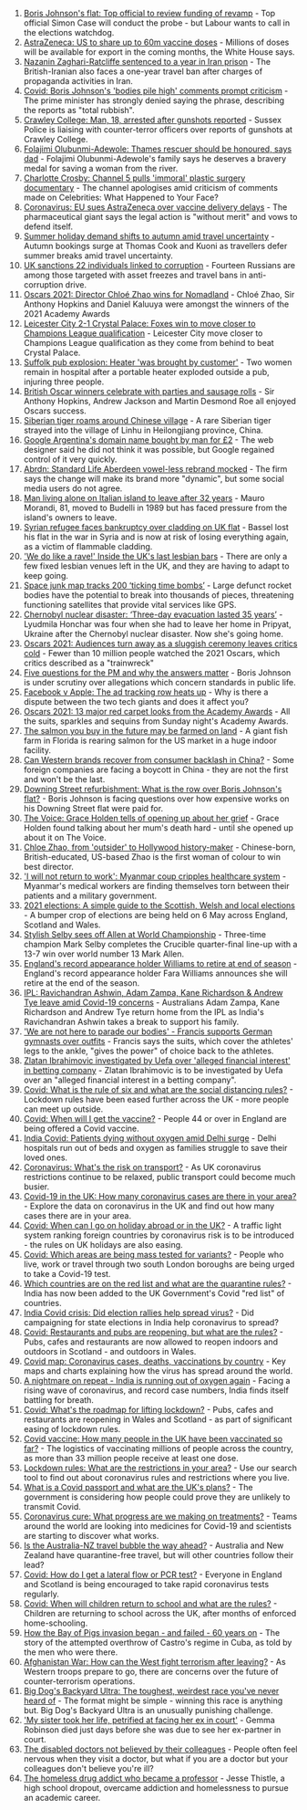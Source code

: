 1. [Boris Johnson's flat: Top official to review funding of revamp](https://www.bbc.co.uk/news/uk-politics-56883078) - Top official Simon Case will conduct the probe - but Labour wants to call in the elections watchdog.
2. [AstraZeneca: US to share up to 60m vaccine doses](https://www.bbc.co.uk/news/world-us-canada-56893701) - Millions of doses will be available for export in the coming months, the White House says.
3. [Nazanin Zaghari-Ratcliffe sentenced to a year in Iran prison](https://www.bbc.co.uk/news/uk-56888938) - The British-Iranian also faces a one-year travel ban after charges of propaganda activities in Iran.
4. [Covid: Boris Johnson's 'bodies pile high' comments prompt criticism](https://www.bbc.co.uk/news/uk-politics-56890714) - The prime minister has strongly denied saying the phrase, describing the reports as "total rubbish".
5. [Crawley College: Man, 18, arrested after gunshots reported](https://www.bbc.co.uk/news/uk-england-sussex-56892589) - Sussex Police is liaising with counter-terror officers over reports of gunshots at Crawley College.
6. [Folajimi Olubunmi-Adewole: Thames rescuer should be honoured, says dad](https://www.bbc.co.uk/news/uk-england-london-56888962) - Folajimi Olubunmi-Adewole's family says he deserves a bravery medal for saving a woman from the river.
7. [Charlotte Crosby: Channel 5 pulls 'immoral' plastic surgery documentary](https://www.bbc.co.uk/news/entertainment-arts-56888856) - The channel apologises amid criticism of comments made on Celebrities: What Happened to Your Face?
8. [Coronavirus: EU sues AstraZeneca over vaccine delivery delays](https://www.bbc.co.uk/news/world-europe-56891326) - The pharmaceutical giant says the legal action is "without merit" and vows to defend itself.
9. [Summer holiday demand shifts to autumn amid travel uncertainty](https://www.bbc.co.uk/news/business-56893247) - Autumn bookings surge at Thomas Cook and Kuoni as travellers defer summer breaks amid travel uncertainty.
10. [UK sanctions 22 individuals linked to corruption](https://www.bbc.co.uk/news/uk-56895332) - Fourteen Russians are among those targeted with asset freezes and travel bans in anti-corruption drive.
11. [Oscars 2021: Director Chloé Zhao wins for Nomadland](https://www.bbc.co.uk/news/entertainment-arts-56884675) - Chloé Zhao, Sir Anthony Hopkins and Daniel Kaluuya were amongst the winners of the 2021 Academy Awards
12. [Leicester City 2-1 Crystal Palace: Foxes win to move closer to Champions League qualification](https://www.bbc.co.uk/sport/football/56796836) - Leicester City move closer to Champions League qualification as they come from behind to beat Crystal Palace.
13. [Suffolk pub explosion: Heater 'was brought by customer'](https://www.bbc.co.uk/news/uk-england-suffolk-56889557) - Two women remain in hospital after a portable heater exploded outside a pub, injuring three people.
14. [British Oscar winners celebrate with parties and sausage rolls](https://www.bbc.co.uk/news/entertainment-arts-56886227) - Sir Anthony Hopkins, Andrew Jackson and Martin Desmond Roe all enjoyed Oscars success.
15. [Siberian tiger roams around Chinese village](https://www.bbc.co.uk/news/world-asia-china-56893327) - A rare Siberian tiger strayed into the village of Linhu in Heilongjiang province, China.
16. [Google Argentina's domain name bought by man for £2](https://www.bbc.co.uk/news/technology-56870270) - The web designer said he did not think it was possible, but Google regained control of it very quickly.
17. [Abrdn: Standard Life Aberdeen vowel-less rebrand mocked](https://www.bbc.co.uk/news/business-56888611) - The firm says the change will make its brand more "dynamic", but some social media users do not agree.
18. [Man living alone on Italian island to leave after 32 years](https://www.bbc.co.uk/news/world-europe-56885716) - Mauro Morandi, 81, moved to Budelli in 1989 but has faced pressure from the island's owners to leave.
19. [Syrian refugee faces bankruptcy over cladding on UK flat](https://www.bbc.co.uk/news/business-56778869) - Bassel lost his flat in the war in Syria and is now at risk of losing everything again, as a victim of flammable cladding.
20. ['We do like a rave!' Inside the UK's last lesbian bars](https://www.bbc.co.uk/news/uk-56866034) - There are only a few fixed lesbian venues left in the UK, and they are having to adapt to keep going.
21. [Space junk map tracks 200 ‘ticking time bombs’](https://www.bbc.co.uk/news/science-environment-56845104) - Large defunct rocket bodies have the potential to break into thousands of pieces, threatening functioning satellites that provide vital services like GPS.
22. [Chernobyl nuclear disaster: ‘Three-day evacuation lasted 35 years’](https://www.bbc.co.uk/news/world-europe-56864709) - Lyudmila Honchar was four when she had to leave her home in Pripyat, Ukraine after the Chernobyl nuclear disaster. Now she's going home.
23. [Oscars 2021: Audiences turn away as a sluggish ceremony leaves critics cold](https://www.bbc.co.uk/news/entertainment-arts-56885646) - Fewer than 10 million people watched the 2021 Oscars, which critics described as a "trainwreck"
24. [Five questions for the PM and why the answers matter](https://www.bbc.co.uk/news/uk-politics-56888304) - Boris Johnson is under scrutiny over allegations which concern standards in public life.
25. [Facebook v Apple: The ad tracking row heats up](https://www.bbc.co.uk/news/technology-56831241) - Why is there a dispute between the two tech giants and does it affect you?
26. [Oscars 2021: 13 major red carpet looks from the Academy Awards](https://www.bbc.co.uk/news/entertainment-arts-56864780) - All the suits, sparkles and sequins from Sunday night's Academy Awards.
27. [The salmon you buy in the future may be farmed on land](https://www.bbc.co.uk/news/business-56829129) - A giant fish farm in Florida is rearing salmon for the US market in a huge indoor facility.
28. [Can Western brands recover from consumer backlash in China?](https://www.bbc.co.uk/news/business-56598884) - Some foreign companies are facing a boycott in China - they are not the first and won't be the last.
29. [Downing Street refurbishment: What is the row over Boris Johnson's flat?](https://www.bbc.co.uk/news/uk-politics-56878663) - Boris Johnson is facing questions over how expensive works on his Downing Street flat were paid for.
30. [The Voice: Grace Holden tells of opening up about her grief](https://www.bbc.co.uk/news/uk-england-essex-56608101) - Grace Holden found talking about her mum's death hard - until she opened up about it on The Voice.
31. [Chloe Zhao, from 'outsider' to Hollywood history-maker](https://www.bbc.co.uk/news/entertainment-arts-56828748) - Chinese-born, British-educated, US-based Zhao is the first woman of colour to win best director.
32. ['I will not return to work': Myanmar coup cripples healthcare system](https://www.bbc.co.uk/news/world-asia-56827116) - Myanmar's medical workers are finding themselves torn between their patients and a military government.
33. [2021 elections: A simple guide to the Scottish, Welsh and local elections](https://www.bbc.co.uk/news/uk-politics-56286643) - A bumper crop of elections are being held on 6 May across England, Scotland and Wales.
34. [Stylish Selby sees off Allen at World Championship](https://www.bbc.co.uk/sport/snooker/56893019) - Three-time champion Mark Selby completes the Crucible quarter-final line-up with a 13-7 win over world number 13 Mark Allen.
35. [England's record appearance holder Williams to retire at end of season](https://www.bbc.co.uk/sport/football/56893890) - England's record appearance holder Fara Williams announces she will retire at the end of the season.
36. [IPL: Ravichandran Ashwin, Adam Zampa, Kane Richardson & Andrew Tye leave amid Covid-19 concerns](https://www.bbc.co.uk/sport/cricket/56884815) - Australians Adam Zampa, Kane Richardson and Andrew Tye return home from the IPL as India's Ravichandran Ashwin takes a break to support his family.
37. ['We are not here to parade our bodies' - Francis supports German gymnasts over outfits](https://www.bbc.co.uk/sport/gymnastics/56893540) - Francis says the suits, which cover the athletes' legs to the ankle, "gives the power" of choice back to the athletes.
38. [Zlatan Ibrahimovic investigated by Uefa over 'alleged financial interest' in betting company](https://www.bbc.co.uk/sport/football/56893892) - Zlatan Ibrahimovic is to be investigated by Uefa over an "alleged financial interest in a betting company".
39. [Covid: What is the rule of six and what are the social distancing rules?](https://www.bbc.co.uk/news/uk-51506729) - Lockdown rules have been eased further across the UK - more people can meet up outside.
40. [Covid: When will I get the vaccine?](https://www.bbc.co.uk/news/health-55045639) - People 44 or over in England are being offered a Covid vaccine.
41. [India Covid: Patients dying without oxygen amid Delhi surge](https://www.bbc.co.uk/news/56876695) - Delhi hospitals run out of beds and oxygen as families struggle to save their loved ones.
42. [Coronavirus: What's the risk on transport?](https://www.bbc.co.uk/news/health-51736185) - As UK coronavirus restrictions continue to be relaxed, public transport could become much busier.
43. [Covid-19 in the UK: How many coronavirus cases are there in your area?](https://www.bbc.co.uk/news/uk-51768274) - Explore the data on coronavirus in the UK and find out how many cases there are in your area.
44. [Covid: When can I go on holiday abroad or in the UK?](https://www.bbc.co.uk/news/explainers-52646738) - A traffic light system ranking foreign countries by coronavirus risk is to be introduced - the rules on UK holidays are also easing.
45. [Covid: Which areas are being mass tested for variants?](https://www.bbc.co.uk/news/explainers-54872039) - People who live, work or travel through two south London boroughs are being urged to take a Covid-19 test.
46. [Which countries are on the red list and what are the quarantine rules?](https://www.bbc.co.uk/news/explainers-52544307) - India has now been added to the UK Government's Covid "red list" of countries.
47. [India Covid crisis: Did election rallies help spread virus?](https://www.bbc.co.uk/news/56858980) - Did campaigning for state elections in India help coronavirus to spread?
48. [Covid: Restaurants and pubs are reopening, but what are the rules?](https://www.bbc.co.uk/news/business-52977388) - Pubs, cafes and restaurants are now allowed to reopen indoors and outdoors in Scotland - and outdoors in Wales.
49. [Covid map: Coronavirus cases, deaths, vaccinations by country](https://www.bbc.co.uk/news/world-51235105) - Key maps and charts explaining how the virus has spread around the world.
50. [A nightmare on repeat - India is running out of oxygen again](https://www.bbc.co.uk/news/uk-56841381) - Facing a rising wave of coronavirus, and record case numbers, India finds itself battling for breath.
51. [Covid: What's the roadmap for lifting lockdown?](https://www.bbc.co.uk/news/explainers-52530518) - Pubs, cafes and restaurants are reopening in Wales and Scotland - as part of significant easing of lockdown rules.
52. [Covid vaccine: How many people in the UK have been vaccinated so far?](https://www.bbc.co.uk/news/health-55274833) - The logistics of vaccinating millions of people across the country, as more than 33 million people receive at least one dose.
53. [Lockdown rules: What are the restrictions in your area?](https://www.bbc.co.uk/news/uk-54373904) - Use our search tool to find out about coronavirus rules and restrictions where you live.
54. [What is a Covid passport and what are the UK's plans?](https://www.bbc.co.uk/news/explainers-55718553) - The government is considering how people could prove they are unlikely to transmit Covid.
55. [Coronavirus cure: What progress are we making on treatments?](https://www.bbc.co.uk/news/health-52354520) - Teams around the world are looking into medicines for Covid-19 and scientists are starting to discover what works.
56. [Is the Australia-NZ travel bubble the way ahead?](https://www.bbc.co.uk/news/business-56796943) - Australia and New Zealand have quarantine-free travel, but will other countries follow their lead?
57. [Covid: How do I get a lateral flow or PCR test?](https://www.bbc.co.uk/news/health-51943612) - Everyone in England and Scotland is being encouraged to take rapid coronavirus tests regularly.
58. [Covid: When will children return to school and what are the rules?](https://www.bbc.co.uk/news/education-51643556) - Children are returning to school across the UK, after months of enforced home-schooling.
59. [How the Bay of Pigs invasion began - and failed - 60 years on](https://www.bbc.co.uk/news/world-us-canada-56808455) - The story of the attempted overthrow of Castro's regime in Cuba, as told by the men who were there.
60. [Afghanistan War: How can the West fight terrorism after leaving?](https://www.bbc.co.uk/news/world-asia-56860781) - As Western troops prepare to go, there are concerns over the future of counter-terrorism operations.
61. [Big Dog's Backyard Ultra: The toughest, weirdest race you've never heard of](https://www.bbc.co.uk/sport/56720358) - The format might be simple - winning this race is anything but. Big Dog's Backyard Ultra is an unusually punishing challenge.
62. ['My sister took her life, petrified at facing her ex in court'](https://www.bbc.co.uk/news/uk-56539465) - Gemma Robinson died just days before she was due to see her ex-partner in court.
63. [The disabled doctors not believed by their colleagues](https://www.bbc.co.uk/news/disability-56244376) - People often feel nervous when they visit a doctor, but what if you are a doctor but your colleagues don't believe you're ill?
64. [The homeless drug addict who became a professor](https://www.bbc.co.uk/news/stories-55559382) - Jesse Thistle, a high school dropout, overcame addiction and homelessness to pursue an academic career.

